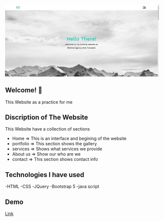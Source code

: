 ![Design Preview](images/Capture.png)

## Welcome! 👋

This Website as a practice for me 

 
## Discription of The Website

This Website have a collection of sections 
  - Home     => This is an interface and begining of the website
  - portfolio  => This section shows the gallery
  - services  => Shows what services we provide
  - About us  => Show our who are we
  - contact => This section shows contact info
 
 

## Technologies I have used
-HTML
-CSS
-JQuery
-Bootstrap 5
-java script

## Demo
[Link]( https://mohamedkhamismoka.github.io/IO/)